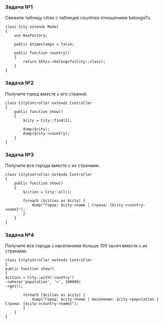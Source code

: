 ### Задача №1

Свяжите таблицу cities с таблицей countries отношением belongsTo.

    class City extends Model
    {
        use HasFactory;
    
        public $timestamps = false;
    
        public function country()
        {
            return $this->belongsTo(City::class);
        }
    }

### Задача №2

Получите город вместе с его страной.

    class CityController extends Controller
    {
        public function show()
        {
            $city = City::find(3);

            dump($city);
            dump($city->country);
        }
    }

### Задача №3

Получите все города вместе с их странами.

    class CityController extends Controller
    {
        public function show()
        {
            $cities = City::all();

            foreach ($cities as $city) {
                dump("Город: $city->name | Страна: {$city->country->name}");
            }
        }
    }

### Задача №4

Получите все города с населением больше 100 тысяч вместе с их странами.

    class CityController extends Controller
    {
    public function show()
    {
    $cities = City::with('country')
    ->where('population', '>', 100000)
    ->get();
    
            foreach ($cities as $city) {
                dump("Город: $city->name | Население: $city->population | Страна: {$city->country->name}");
            }
        }
    }